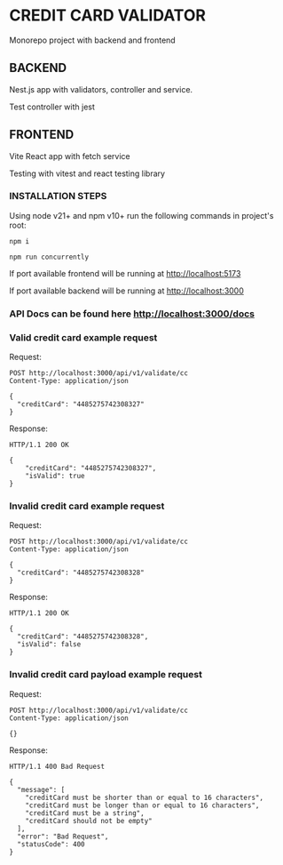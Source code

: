 # CREDIT CARD VALIDATOR

Monorepo project with backend and frontend

## BACKEND

Nest.js app with validators, controller and service.

Test controller with jest

## FRONTEND

Vite React app with fetch service

Testing with vitest and react testing library

### INSTALLATION STEPS

Using node v21+ and npm v10+ run the following commands in project's root:

`npm i`

`npm run concurrently`

If port available frontend will be running at [http://localhost:5173](http://localhost:5173) 

If port available backend will be running at [http://localhost:3000](http://localhost:3000)

### API Docs can be found here [http://localhost:3000/docs](http://localhost:3000/docs)

### Valid credit card example request

Request:

```
POST http://localhost:3000/api/v1/validate/cc
Content-Type: application/json

{
  "creditCard": "4485275742308327"
}
```

Response:
```
HTTP/1.1 200 OK

{
    "creditCard": "4485275742308327",
    "isValid": true
}
```

### Invalid credit card example request

Request:

```
POST http://localhost:3000/api/v1/validate/cc
Content-Type: application/json

{
  "creditCard": "4485275742308328"
}
```

Response:
```
HTTP/1.1 200 OK

{
  "creditCard": "4485275742308328",
  "isValid": false
}
```

### Invalid credit card payload example request

Request:

```
POST http://localhost:3000/api/v1/validate/cc
Content-Type: application/json

{}
```

Response:
```
HTTP/1.1 400 Bad Request

{
  "message": [
    "creditCard must be shorter than or equal to 16 characters",
    "creditCard must be longer than or equal to 16 characters",
    "creditCard must be a string",
    "creditCard should not be empty"
  ],
  "error": "Bad Request",
  "statusCode": 400
}
```